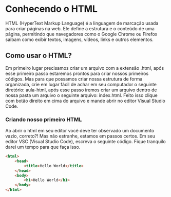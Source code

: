 # Conhecendo o HTML
HTML (HyperText Markup Language) é a linguagem de marcação usada para criar páginas na web. Ele define a estrutura e o conteúdo de uma página, permitindo que navegadores como o Google Chrome ou Firefox saibam como exibir textos, imagens, vídeos, links e outros elementos.

## Como usar o HTML?
Em primeiro lugar precisamos criar um arquivo com a extensão .html, após esse primeiro passo estaremos prontos para criar nossos primeiros códigos. Mas para que possamos criar nossa estrutura de forma organizada, crie em lugar fácil de achar em seu computador o seguinte diretório: aula-html, após esse passo iremos criar um arquivo dentro de nossa pasta um arquivo o seguinte arquivo: index.html. Feito isso clique com botão direito em cima do arquivo e mande abrir no editor Visual Studio Code.

### Criando nosso primeiro HTML
Ao abrir o html em seu editor você deve ter observado um documento vazio, correto?! Mas não estranhe, estamos em passos certos. Em seu editor VSC (Visual Studio Code), escreva o seguinte código. Fique tranquilo darei um tempo para que faça isso.

```HTML
<html>
    <head>
        <title>Hello World</title>
    </head>
    <body>
        <h1>Hello World</h1>
    </body>
</html>
```